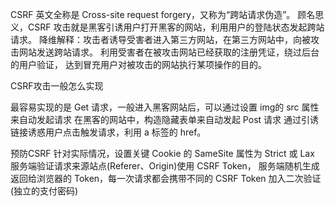 CSRF 英文全称是 Cross-site request forgery，又称为“跨站请求伪造”。
顾名思义，CSRF 攻击就是黑客引诱用户打开黑客的网站，利用用户的登陆状态发起跨站请求。
降维解释：攻击者诱导受害者进入第三方网站，在第三方网站中，向被攻击网站发送跨站请求。
利用受害者在被攻击网站已经获取的注册凭证，绕过后台的用户验证， 达到冒充用户对被攻击的网站执行某项操作的目的。


CSRF攻击一般怎么实现

最容易实现的是 Get 请求，一般进入黑客网站后，可以通过设置 img的 src 属性来自动发起请求
在黑客的网站中，构造隐藏表单来自动发起 Post 请求
通过引诱链接诱惑用户点击触发请求，利用 a 标签的 href。

预防CSRF
针对实际情况，设置关键 Cookie 的 SameSite 属性为 Strict 或 Lax
服务端验证请求来源站点(Referer、Origin)使用 CSRF Token，
服务端随机生成返回给浏览器的 Token，每一次请求都会携带不同的 CSRF Token
加入二次验证(独立的支付密码)

